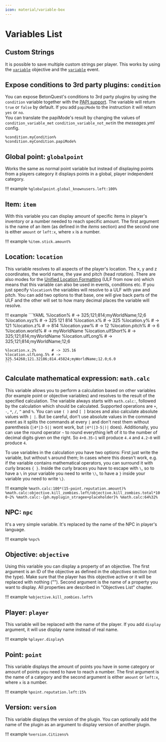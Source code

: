 ```yaml
---
icon: material/variable-box
---
```

# Variables List

## Custom Strings

It is possible to save multiple custom strings per player. This works by using the [`variable`](Objectives-List.md#variable-variable) objective and the [`variable`](Events-List.md#variable-variable) event. 

## Expose conditions to 3rd party plugins: `condition`

You can expose BetonQuest's conditions to 3rd party plugins by using the `condition` variable together with the 
[PAPI support](Compatibility.md#placeholderapi).
The variable will return `true` or `false` by default. If you add `papiMode` to the instruction it will return `yes` or `no`.    
You can translate the papiMode's result by changing the values of `condition_variable_met` `condition_variable_not_met`in 
the *messages.yml* config.
```
%condition.myCondition%
%condition.myCondition.papiMode%
``` 

## Global point: `globalpoint`

Works the same as normal point variable but instead of displaying points from a players category it displays points in a global, player independent category.

!!! example
    `%globalpoint.global_knownusers.left:100%`

## Item: `item`

With this variable you can display amount of specific items in player's inventory or a number needed to reach specific amount. The first argument is the name of an item (as defined in the _items_ section) and the second one is either `amount` or `left:x`, where `x` is a number.

!!! example
    `%item.stick.amount%`

## Location: `location`

This variable resolves to all aspects of the player's location. The x, y and z coordinates, the world name, the yaw and pitch (head rotation).
There are also modes for the [Unified Location Formatting](Reference.md#unified-location-formating) (ULF from now on)
which means that this variable can also be used in events, conditions etc.
If you just specify `%location%` the variables will resolve to a ULF with yaw and pitch.
You can add two options to that base, one will give back parts of the ULF and the other will set to how many decimal places 
the variable will resolve. 

!!! example
    ```YAML
    %location%           # -> 325;121;814;myWorldName;12;6
    %location.xyz%       # -> 325 121 814 
    %location.x%         # -> 325
    %location.y%         # -> 121
    %location.z%         # -> 814
    %location.yaw%       # -> 12
    %location.pitch%     # -> 6
    %location.world%     # -> myWorldName
    %location.ulfShort%  # -> 325;121;814;myWorldName
    %location.ulfLong%   # -> 325;121;814;myWorldName;12;6
    
    %location.x.2%       # -> 325.16
    %location.ulfLong.5% # -> 325.54268;121.32186;814.45824;myWorldName;12.0;6.0
    ```
    
    
## Calculate mathematical expression: `math.calc`

This variable allows you to perform a calculation based on other variables (for example point or objective variables)
and resolves to the result of the specified calculation. The variable always starts with `math.calc:`, followed by the
calculation which should be calculated. Supported operations are `+`, `-`, `*`, `/`, `^` and `%`. You can use `( )` and
`[ ]` braces and also calculate absolute values with `| |`. But be careful, don't use absolute values in the command
event as it splits the commands at every `|` and don't nest them without parenthesis (`|4*|3-5||` wont work, but
`|4*(|3-5|)|` does). Additionally, you can use the round operator `~` to round everything left of it to the number of
decimal digits given on the right. So `4+0.35~1` will produce `4.4` and `4.2~0` will produce `4`.

To use variables in the calculation you have two options: First just write the variable, but  without `%` around them;
In cases where this doesn't work, e.g. if the variable contains mathematical operators, you can surround it with curly
braces `{ }`. Inside the curly braces you have to escape with `\`, so to have a `\` in your variable you need to write
`\\`, to have a `}` inside your variable you need to write `\}`.

!!! example
    ```
    %math.calc:100*(15-point.reputation.amount)%
    %math.calc:objective.kill_zombies.left/objective.kill_zombies.total*100~2%
    %math.calc:-{ph.myplugin_stragee+placeholder}%
    %math.calc:64%32%
    ```

## NPC: `npc`

It's a very simple variable. It's replaced by the name of the NPC in player's language.

!!! example
    `%npc%`

## Objective: `objective`

Using this variable you can display a property of an objective. The first argument is an ID of the objective as defined in the _objectives_ section (not the type). Make sure that the player has this objective active or it will be replaced with nothing (""). Second argument is the name of a property you want to display. All properties are described in "Objectives List" chapter.

!!! example
    `%objective.kill_zombies.left%`

## Player: `player`

This variable will be replaced with the name of the player. If you add `display` argument, it will use display name instead of real name.

!!! example
    `%player.display%`

## Point: `point`

This variable displays the amount of points you have in some category or amount of points you need to have to reach a number. The first argument is the name of a category and the second argument is either `amount` or `left:x`, where `x` is a number.

!!! example
    `%point.reputation.left:15%`

## Version: `version`

This variable displays the version of the plugin. You can optionally add the name of the plugin as an argument to display version of another plugin.

!!! example
    `%version.Citizens%`



